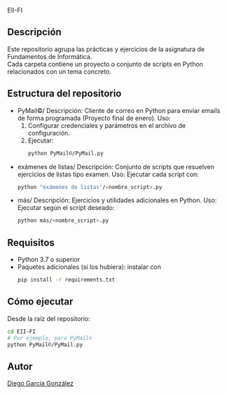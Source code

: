 EII-FI

Descripción
-----------
Este repositorio agrupa las prácticas y ejercicios de la asignatura de Fundamentos de Informática.  
Cada carpeta contiene un proyecto o conjunto de scripts en Python relacionados con un tema concreto.

Estructura del repositorio
--------------------------
- PyMail©/
  Descripción:
    Cliente de correo en Python para enviar emails de forma programada (Proyecto final de enero).
  Uso:
    1. Configurar credenciales y parámetros en el archivo de configuración.
    2. Ejecutar: 
       ```bash
       python PyMail©/PyMail.py
       ```
- exámenes de listas/
  Descripción:
    Conjunto de scripts que resuelven ejercicios de listas tipo examen.
  Uso:
    Ejecutar cada script con:
    ```bash
    python "exámenes de listas"/<nombre_script>.py
    ```
- más/
  Descripción:
    Ejercicios y utilidades adicionales en Python.
  Uso:
    Ejecutar según el script deseado:
    ```bash
    python más/<nombre_script>.py
    ```

Requisitos
----------
- Python 3.7 o superior
- Paquetes adicionales (si los hubiera): instalar con
  ```bash
  pip install -r requirements.txt
  ```

Cómo ejecutar
--------------
Desde la raíz del repositorio:
```bash
cd EII-FI
# Por ejemplo, para PyMail©
python PyMail©/PyMail.py
```

## Autor
[Diego García González](https://github.com/DiegoLangreo7)
